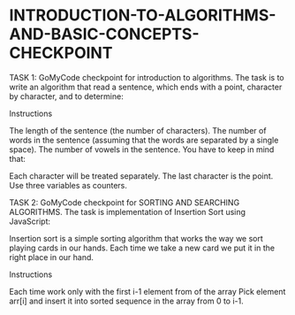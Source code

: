 # INTRODUCTION-TO-ALGORITHMS-AND-BASIC-CONCEPTS-CHECKPOINT

TASK 1:
GoMyCode checkpoint for introduction to algorithms. The task is to write an algorithm that read a sentence, which ends with a point, character by character, and to determine:

Instructions

The length of the sentence (the number of characters).
The number of words in the sentence (assuming that the words are separated by a single space).
The number of vowels in the sentence.
You have to keep in mind that: 

Each character will be treated separately.
The last character is the point.
Use three variables as counters.

TASK 2:
GoMyCode checkpoint for SORTING AND SEARCHING ALGORITHMS. The task is implementation of Insertion Sort using JavaScript:

Insertion sort is a simple sorting algorithm that works the way we sort playing cards in our hands. Each time we take a new card we put it in the right place in our hand.

Instructions

Each time work only with the first i-1 element from of the array
Pick element arr[i] and insert it into sorted sequence in the array from 0 to i-1.
